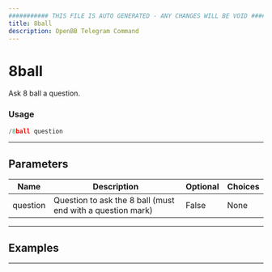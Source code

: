 ```yaml
---
########### THIS FILE IS AUTO GENERATED - ANY CHANGES WILL BE VOID ###########
title: 8ball
description: OpenBB Telegram Command
---
```


# 8ball

Ask 8 ball a question.

### Usage

```python wordwrap
/8ball question
```

---

## Parameters

| Name | Description | Optional | Choices |
| ---- | ----------- | -------- | ------- |
| question | Question to ask the 8 ball (must end with a question mark) | False | None |


---

## Examples


---
